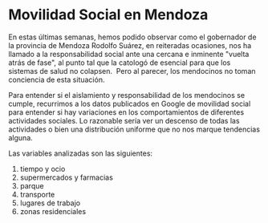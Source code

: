 # Movilidad Social en Mendoza

En estas últimas semanas, hemos podido observar como el gobernador de la provincia de Mendoza Rodolfo Suárez, en reiteradas ocasiones, nos ha llamado a la responsabilidad social ante una cercana e inminente "vuelta atrás de fase", al punto tal que la catologó de esencial para que los sistemas de salud no colapsen. 
Pero al parecer, los mendocinos no toman conciencia de esta situación.

Para entender si el aislamiento y responsabilidad de los mendocinos se cumple, recurrimos a los datos publicados en Google de movilidad social para entender si hay variaciones en los comportamientos de diferentes actividades sociales. Lo razonable sería ver un descenso de todas las actividades o bien una distribución uniforme que no nos marque tendencias alguna.

Las variables analizadas son las siguientes: 

 1. tiempo y ocio
 2. supermercados y farmacias
 3. parque 
 4. transporte
 5. lugares de trabajo
 6. zonas residenciales
